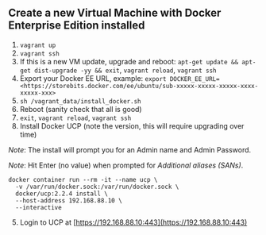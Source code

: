 ## Create a new Virtual Machine with Docker Enterprise Edition installed

1. `vagrant up`
2. `vagrant ssh`
3. If this is a new VM update, upgrade and reboot: `apt-get update && apt-get dist-upgrade -yy && exit`, `vagrant reload`, `vagrant ssh`
3. Export your Docker EE URL, example: `export DOCKER_EE_URL=<https://storebits.docker.com/ee/ubuntu/sub-xxxxx-xxxxx-xxxxx-xxxx-xxxxx-xxx>`
4. `sh /vagrant_data/install_docker.sh`
5. Reboot (sanity check that all is good)
6. `exit`, `vagrant reload`, `vagrant ssh`
6. Install Docker UCP (note the version, this will require upgrading over time)

*Note*: The install will prompt you for an Admin name and Admin Password.

*Note*: Hit Enter (no value) when prompted for *Additional aliases (SANs)*.

```
docker container run --rm -it --name ucp \
  -v /var/run/docker.sock:/var/run/docker.sock \
  docker/ucp:2.2.4 install \
  --host-address 192.168.88.10 \
  --interactive
```

5. Login to UCP at [https://192.168.88.10:443](https://192.168.88.10:443)

